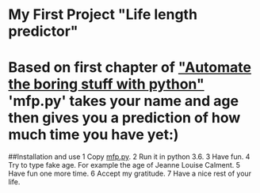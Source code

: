 # My First Project "Life length predictor"
Based on first chapter of ["Automate the boring stuff with python"](https://automatetheboringstuff.com/chapter1/)
'mfp.py' takes your name and age then gives you a prediction of how much time you have yet:)
=====
##Installation and use
1 Copy [mfp.py](https://github.com/marysiuk/python-intro/blob/master/mfp.py).
2 Run it in python 3.6.
3 Have fun.
4 Try to type fake age. For example the age of Jeanne Louise Calment.
5 Have fun one more time.
6 Accept my gratitude.
7 Have a nice rest of your life.